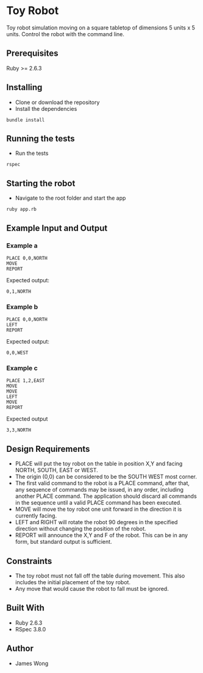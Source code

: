 # Toy Robot
Toy robot simulation moving on a square tabletop of dimensions 5 units x 5 units. Control the robot with the command line.
## Prerequisites
Ruby >= 2.6.3
## Installing
- Clone or download the repository
- Install the dependencies
```
bundle install
```
## Running the tests
- Run the tests
```
rspec
```
## Starting the robot
- Navigate to the root folder and start the app
```
ruby app.rb
```
## Example Input and Output
### Example a

    PLACE 0,0,NORTH
    MOVE
    REPORT

Expected output:

    0,1,NORTH

### Example b

    PLACE 0,0,NORTH
    LEFT
    REPORT

Expected output:

    0,0,WEST

### Example c

    PLACE 1,2,EAST
    MOVE
    MOVE
    LEFT
    MOVE
    REPORT

Expected output

    3,3,NORTH

## Design Requirements
- PLACE will put the toy robot on the table in position X,Y and facing NORTH,
  SOUTH, EAST or WEST.
- The origin (0,0) can be considered to be the SOUTH WEST most corner.
- The first valid command to the robot is a PLACE command, after that, any
  sequence of commands may be issued, in any order, including another PLACE
  command. The application should discard all commands in the sequence until
  a valid PLACE command has been executed.
- MOVE will move the toy robot one unit forward in the direction it is
  currently facing.
- LEFT and RIGHT will rotate the robot 90 degrees in the specified direction
  without changing the position of the robot.
- REPORT will announce the X,Y and F of the robot. This can be in any form,
  but standard output is sufficient.
## Constraints
- The toy robot must not fall off the table during movement. This also includes the initial placement of the toy robot.
- Any move that would cause the robot to fall must be ignored.
## Built With
- Ruby 2.6.3
- RSpec 3.8.0
## Author
- James Wong

